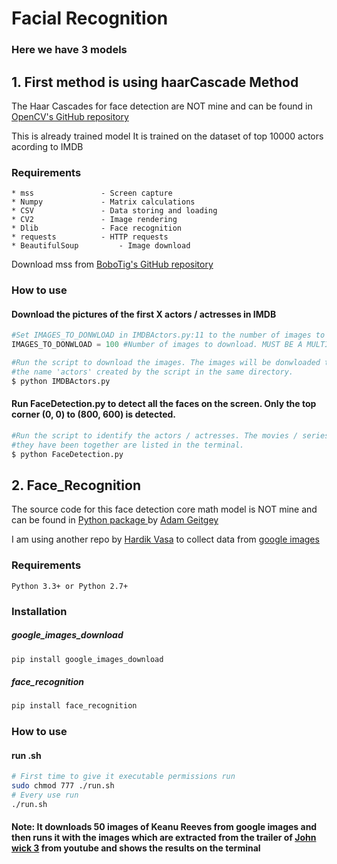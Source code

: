 # Facial Recognition
### Here we have 3 models 
## 1. First method is using haarCascade Method 
The Haar Cascades for face detection are NOT mine and can be found in [OpenCV's GitHub repository](https://github.com/opencv/opencv/tree/master/data/haarcascades)

This is already trained model 
It is trained on the dataset of top 10000 actors acording to IMDB 
### Requirements
	* mss 				- Screen capture
	* Numpy 			- Matrix calculations
	* CSV				- Data storing and loading
	* CV2				- Image rendering
	* Dlib				- Face recognition
	* requests			- HTTP requests
	* BeautifulSoup 		- Image download
Download mss from [BoboTig's GitHub repository](https://github.com/BoboTiG/python-mss)

### How to use
#### Download the pictures of the first X actors / actresses in IMDB
```python
#Set IMAGES_TO_DONWLOAD in IMDBActors.py:11 to the number of images to be downloaded.
IMAGES_TO_DONWLOAD = 100 #Number of images to download. MUST BE A MULTIPLE OF 50. 
```

```bash
#Run the script to download the images. The images will be donwloaded to a folder with
#the name 'actors' created by the script in the same directory.
$ python IMDBActors.py
```
#### Run FaceDetection.py to detect all the faces on the screen. Only the top corner (0, 0) to (800, 600) is detected.
```bash
#Run the script to identify the actors / actresses. The movies / series where
#they have been together are listed in the terminal.
$ python FaceDetection.py
```

## 2. Face_Recognition
The source code for this face detection core math model is NOT mine and can be found in [Python package ](https://github.com/ageitgey/face_recognition) by [Adam Geitgey](https://github.com/ageitgey)

I am using another repo by [Hardik Vasa](https://github.com/hardikvasa) to collect data from [google images](https://github.com/hardikvasa/google-images-download)

### Requirements
    Python 3.3+ or Python 2.7+

### Installation
##### google_images_download
```python
pip install google_images_download
```
##### face_recognition
```python
pip install face_recognition
```
### How to use
#### run .sh 
```bash
# First time to give it executable permissions run
sudo chmod 777 ./run.sh
# Every use run
./run.sh
```
#### Note: It downloads 50 images of Keanu Reeves from google images and then runs it with the images which are extracted from the trailer of [John wick 3](https://www.youtube.com/watch?v=pU8-7BX9uxs&t=2s) from youtube and shows the results on the terminal 



